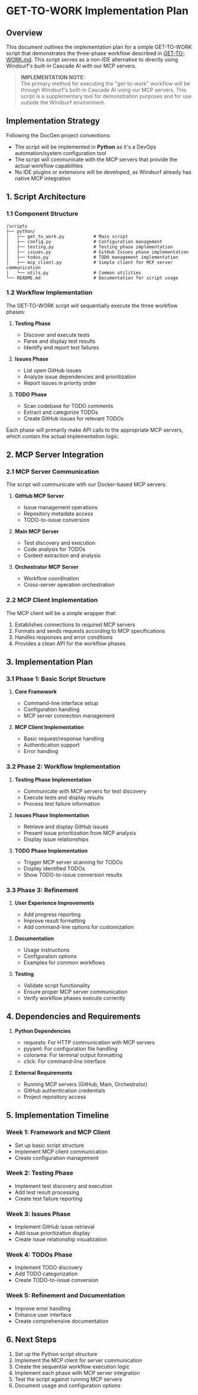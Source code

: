 # GET-TO-WORK Implementation Plan

## Overview

This document outlines the implementation plan for a simple GET-TO-WORK script that demonstrates the three-phase workflow described in [GET-TO-WORK.md](./GET-TO-WORK.md). This script serves as a non-IDE alternative to directly using Windsurf's built-in Cascade AI with our MCP servers.

> **IMPLEMENTATION NOTE:**  
> The primary method for executing the "get-to-work" workflow will be through Windsurf's built-in Cascade AI using our MCP servers. This script is a supplementary tool for demonstration purposes and for use outside the Windsurf environment.

## Implementation Strategy

Following the DocGen project conventions:
- The script will be implemented in **Python** as it's a DevOps automation/system configuration tool
- The script will communicate with the MCP servers that provide the actual workflow capabilities
- No IDE plugins or extensions will be developed, as Windsurf already has native MCP integration

## 1. Script Architecture

### 1.1 Component Structure

```
/scripts
├── python/
│   ├── get_to_work.py           # Main script
│   ├── config.py                # Configuration management
│   ├── testing.py               # Testing phase implementation
│   ├── issues.py                # GitHub Issues phase implementation
│   ├── todos.py                 # TODO management implementation
│   ├── mcp_client.py            # Simple client for MCP server communication
│   └── utils.py                 # Common utilities
└── README.md                    # Documentation for script usage
```

### 1.2 Workflow Implementation

The GET-TO-WORK script will sequentially execute the three workflow phases:

1. **Testing Phase**
   - Discover and execute tests
   - Parse and display test results
   - Identify and report test failures

2. **Issues Phase**
   - List open GitHub issues
   - Analyze issue dependencies and prioritization
   - Report issues in priority order

3. **TODO Phase**
   - Scan codebase for TODO comments
   - Extract and categorize TODOs
   - Create GitHub issues for relevant TODOs

Each phase will primarily make API calls to the appropriate MCP servers, which contain the actual implementation logic.

## 2. MCP Server Integration

### 2.1 MCP Server Communication

The script will communicate with our Docker-based MCP servers:

1. **GitHub MCP Server**
   - Issue management operations
   - Repository metadata access
   - TODO-to-issue conversion

2. **Main MCP Server**
   - Test discovery and execution
   - Code analysis for TODOs
   - Context extraction and analysis

3. **Orchestrator MCP Server**
   - Workflow coordination
   - Cross-server operation orchestration

### 2.2 MCP Client Implementation

The MCP client will be a simple wrapper that:
1. Establishes connections to required MCP servers
2. Formats and sends requests according to MCP specifications
3. Handles responses and error conditions
4. Provides a clean API for the workflow phases

## 3. Implementation Plan

### 3.1 Phase 1: Basic Script Structure

1. **Core Framework**
   - Command-line interface setup
   - Configuration handling
   - MCP server connection management

2. **MCP Client Implementation**
   - Basic request/response handling
   - Authentication support
   - Error handling

### 3.2 Phase 2: Workflow Implementation

1. **Testing Phase Implementation**
   - Communicate with MCP servers for test discovery
   - Execute tests and display results
   - Process test failure information

2. **Issues Phase Implementation**
   - Retrieve and display GitHub issues
   - Present issue prioritization from MCP analysis
   - Display issue relationships

3. **TODO Phase Implementation**
   - Trigger MCP server scanning for TODOs
   - Display identified TODOs
   - Show TODO-to-issue conversion results

### 3.3 Phase 3: Refinement

1. **User Experience Improvements**
   - Add progress reporting
   - Improve result formatting
   - Add command-line options for customization

2. **Documentation**
   - Usage instructions
   - Configuration options
   - Examples for common workflows

3. **Testing**
   - Validate script functionality
   - Ensure proper MCP server communication
   - Verify workflow phases execute correctly

## 4. Dependencies and Requirements

1. **Python Dependencies**
   - requests: For HTTP communication with MCP servers
   - pyyaml: For configuration file handling
   - colorama: For terminal output formatting
   - click: For command-line interface

2. **External Requirements**
   - Running MCP servers (GitHub, Main, Orchestrator)
   - GitHub authentication credentials
   - Project repository access

## 5. Implementation Timeline

### Week 1: Framework and MCP Client
- Set up basic script structure
- Implement MCP client communication
- Create configuration management

### Week 2: Testing Phase
- Implement test discovery and execution
- Add test result processing
- Create test failure reporting

### Week 3: Issues Phase
- Implement GitHub issue retrieval
- Add issue prioritization display
- Create issue relationship visualization

### Week 4: TODOs Phase
- Implement TODO discovery
- Add TODO categorization
- Create TODO-to-issue conversion

### Week 5: Refinement and Documentation
- Improve error handling
- Enhance user interface
- Create comprehensive documentation

## 6. Next Steps

1. Set up the Python script structure
2. Implement the MCP client for server communication
3. Create the sequential workflow execution logic
4. Implement each phase with MCP server integration
5. Test the script against running MCP servers
6. Document usage and configuration options

